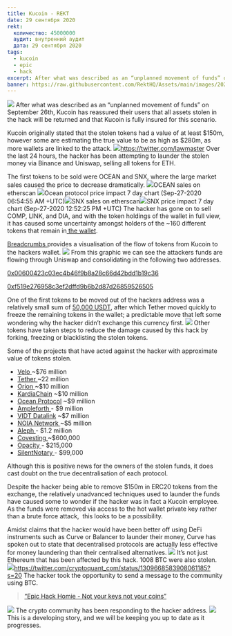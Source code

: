 ```yaml
---
title: Kucoin - REKT
date: 29 сентября 2020
rekt: 
  количество: 45000000
  аудит: внутренний аудит
  дата: 29 сентября 2020
tags:
  - kucoin
  - epic
  - hack
excerpt: After what was described as an “unplanned movement of funds” on September 26th, Kucoin has reassured their users that all assets stolen in the hack will be returned and that Kucoin is fully insured for this scenario.
banner: https://raw.githubusercontent.com/RektHQ/Assets/main/images/2020/09/kucoinwojak-2.jpg
---
```


![](https://raw.githubusercontent.com/RektHQ/Assets/main/images/2020/09/kucoinwojak-2.jpg)
After what was described as an “unplanned movement of funds” on September 26th, Kucoin has reassured their users that all assets stolen in the hack will be returned and that Kucoin is fully insured for this scenario.

Kucoin originally stated that the stolen tokens had a value of at least $150m, however some are estimating the true value to be as high as $280m, as more wallets are linked to the attack.
![](https://lh5.googleusercontent.com/jSvYaOxSiPSRRAs2MpTOVHgjB_tloUJBPJ3ogbbRRc2eRVfCEclg-L_u1MLEgTRuBbtyNWRb1FsGXB2sCZCf02jE2q-VRADXtu5TGwrdhw8QVzVJSOvuHALL83veNYqXgL9KfEXK)https://twitter.com/lawmaster
Over the last 24 hours, the hacker has been attempting to launder the stolen money via Binance and Uniswap, selling all tokens for ETH.

The first tokens to be sold were OCEAN and SNX, where the large market sales caused the price to decrease dramatically.
![](https://lh4.googleusercontent.com/bq0uBVE0LKcPXkhOiswITliRJB11zBqtRF_i2ci_pLZDF6UgIZcSQzinXD9fh-qRyRdrbBHoErrE8mQjD-tDPfptI-zPYEdNg8H_f0IJjnBxaQEi703txSSTM0zSDmI-4a9eQl_p)OCEAN sales on etherscan
![](https://raw.githubusercontent.com/RektHQ/Assets/main/images/2020/09/oceansales.JPG)Ocean protocol price impact 7 day chart (Sep-27-2020 06:54:55 AM +UTC)![](https://lh3.googleusercontent.com/ai0TnzWCgqN1R1EcKufgjE-2RoJytN3YYgVlGT_CjRuKi6DUxURPDorDjdndtEEisYqqCmWcXkBc77_xZMMWEKdnsjUFevmMwLC9YH4aEAtd5NSU08QV1UOKbqY0tbSTQvuwLAFW)SNX sales on etherscan![](https://lh4.googleusercontent.com/kHeUKoW7vmnDZBOIgenYYVswNMYSyKvG3kFvF_3yEMGNxiF5vjpIjidNn_5JWHMABPZVBAQ9KzVgHu_dg8JNQi0t4nl2z0zLAEdgMUXN6qYh5N4FyeodIR_uqSJj16h4Rfrvmqhp)SNX price impact 7 day chart (Sep-27-2020 12:52:25 PM +UTC)
The hacker has gone on to sell COMP, LINK, and DIA, and with the token holdings of the wallet in full view, it has caused some uncertainty amongst holders of the ~160 different tokens that remain in[ the wallet](https://etherscan.io/tokenholdings?a=0xeb31973e0febf3e3d7058234a5ebbae1ab4b8c23).

[Breadcrumbs ](https://www.breadcrumbs.app/)provides a visualisation of the flow of tokens from Kucoin to the hackers wallet.
![](https://lh3.googleusercontent.com/1dmQCPHeMQgnLO88hqpAciHifQcwSLyl2fq-mAQ0-y3L9z1qUuWQbhiHZ_YFmOKa7O0l5_qlaOc-18KaG4vjcJ4UfthObxqGZU2HvV9Xi7Jjgld-o3zt1KiX07CmxIFzKMcNs8uB)
From this graphic we can see the attackers funds are flowing through Uniswap and consolidating in the following two addresses.

[0x00600423c03ec4b46f9b8a28c66d42bdd1b19c36 ](https://etherscan.io/address/0x00600423c03ec4b46f9b8a28c66d42bdd1b19c36)

[0xf519e276958c3ef2dffd9b6b2d87d26859526505](https://etherscan.io/address/0xf519e276958c3ef2dffd9b6b2d87d26859526505)

One of the first tokens to be moved out of the hackers address was a relatively small sum of [50,000 USDT](https://etherscan.io/tx/0xc6eb6440d4f2c8b649ee7e647e90ea3a354e0bb300540c95d2464553f6b6cff8), after which Tether moved quickly to freeze the remaining tokens in the wallet; a predictable move that left some wondering why the hacker didn’t exchange this currency first.
![](https://lh6.googleusercontent.com/jlT9bg3gp6rcYpKnRCpy-B7_yTsKDne_XGgFHnFv02jfxnXK4ECflNFjrNGp4Wzbg3DVoeXh_r-HUEISks1ffkML6l5jMTXkQ0p2XBhqVSt8K2vjKOxkVKroI9bRowSk2Czsv3sM)
Other tokens have taken steps to reduce the damage caused by this hack by forking, freezing or blacklisting the stolen tokens.

Some of the projects that have acted against the hacker with approximate value of tokens stolen.

- [Velo ](https://twitter.com/veloprotocol/status/1309937702041608192?s=20)~$76 million
- [Tether ](https://twitter.com/paoloardoino/status/1309771801581494272?s=20)~22 million
- [Orion ](https://blog.orionprotocol.io/tokenswap)~$10 million
- [KardiaChain](https://medium.com/kardiachain/kardiachain-issues-1-1-token-swap-in-response-to-kucoin-security-breach-ensuring-no-loss-to-kai-218b564b03d7) ~$10 million
- [Ocean Protocol](https://twitter.com/oceanprotocol/status/1310154281505390592) ~$9 million
- [Ampleforth ](https://twitter.com/AmpleforthOrg/status/1310355657632092160)- $9 million
- [VIDT Datalink](https://twitter.com/VIDT_Datalink/status/1309880082337615872?s=20) ~$7 million
- [NOIA Network ](https://medium.com/noia/kucoin-exchange-hack-update-fe8f49ca6393)~$5 million
- [Aleph ](https://medium.com/aleph-im/kucoin-exchange-hack-update-c1cd88a55301)- $1.2 million
- [Covesting ](https://twitter.com/covesting/status/1310103008152350725?s=20)~$600,000
- [Opacity ](https://medium.com/opacity-storage/kucoin-security-incident-and-opq-token-swap-faa3fb45d44d)- $215,000
- [SilentNotary ](https://twitter.com/SilentNotary/status/1309876794372354050?s=20)- $99,000

Although this is positive news for the owners of the stolen funds, it does cast doubt on the true decentralisation of each protocol.

Despite the hacker being able to remove $150m in ERC20 tokens from the exchange, the relatively unadvanced techniques used to launder the funds have caused some to wonder if the hacker was in fact a Kucoin employee. As the funds were removed via access to the hot wallet private key rather than a brute force attack,  this looks to be a possibility.

Amidst claims that the hacker would have been better off using DeFi instruments such as Curve or Balancer to launder their money, Curve has spoken out to state that decentralised protocols are actually less effective for money laundering than their centralised alternatives.
![](https://lh5.googleusercontent.com/3MYTGQ9VLY_N1aHUP22vwMNB2UhrBN85gTaiEjmfI5Y7QpQicRbKbO7cNeJgIW2Fj_wEd-Kd1pQscKMBgOK6BxuSpl2a4P4QLLYZKCHgv0UGKhSQUE0SJqk2H091lbV7tQR2decL)
It’s not just Ethereum that has been affected by this hack. 1008 BTC were also stolen.
![](https://lh6.googleusercontent.com/-jqWL3Elk3xHOe5qutdui5mPMzS6IrOOP5HUztVA4-0w3EQ_-VPrGM9Y58AK4JCmSOANBqnIm158aqvZy0Iipe5_ctq3nxYE0iOIzgU3FDC53a8uLsXS1ybCk0yrzxAuXCqF71Hu)https://twitter.com/cryptoquant_com/status/1309668583908061185?s=20
The hacker took the opportunity to send a message to the community using BTC.

> [“Epic Hack Homie - Not your keys not your coins”](https://blockchair.com/bitcoin/transaction/4e6f0e562e1309ff4fa17e0d87e9bdbadce924a16201e86807028cbed9dfb3b8)

![](https://lh3.googleusercontent.com/T1D2MBp9_4_vCpQCT3R-iM3Y7PBEylUJmZ8eP0sMh4Fe85tiWQxQP8M0Y2ZR9ELuXY-blAfwTmvy1jehVjF5zXMblrw1S_uytgoTDnQHwDFz7tzyORBLo8DRotsxIV-se_9zSiVH)
The crypto community has been responding to the hacker address.
![](https://lh3.googleusercontent.com/gecctBXdN_wEWsPiWGmPLpWnkByl9QzWr85Ck6mEg58-c6Pf5I_h6yp3loKcTral-SVjmHMLvmqUUGg4fN9QcAm6E-h2S8MbRLSu3rBnJlv1xmJKp1aA2uEp9uqcZQnEUFzG8mcC)
This is a developing story, and we will be keeping you up to date as it progresses.
